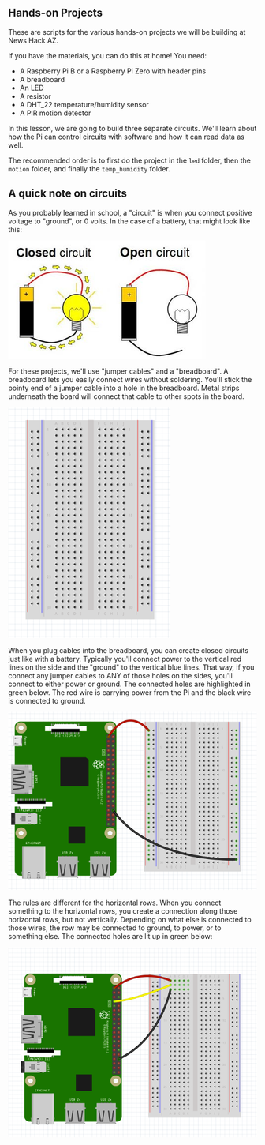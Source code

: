 ## Hands-on Projects

These are scripts for the various hands-on projects we will be building at News Hack AZ.

If you have the materials, you can do this at home! You need:

- A Raspberry Pi B or a Raspberry Pi Zero with header pins
- A breadboard
- An LED
- A resistor
- A DHT_22 temperature/humidity sensor
- A PIR motion detector

In this lesson, we are going to build three separate circuits. We'll learn about how the Pi can control circuits with software and how it can read data as well.

The recommended order is to first do the project in the `led` folder, then the `motion` folder, and finally the `temp_humidity` folder.

## A quick note on circuits
As you probably learned in school, a "circuit" is when you connect positive voltage to "ground", or 0 volts. In the case of a battery, that might look like this:

![](images/simple_circuit.jpg)

For these projects, we'll use "jumper cables" and a "breadboard". A breadboard lets you easily connect wires without soldering. You'll stick the pointy end of a jumper cable into a hole in the breadboard. Metal strips underneath the board will connect that cable to other spots in the board.

![](images/breadboard.png)

When you plug cables into the breadboard, you can create closed circuits just like with a battery. Typically you'll connect power to the vertical red lines on the side and the "ground" to the vertical blue lines. That way, if you connect any jumper cables to ANY of those holes on the sides, you'll connect to either power or ground. The connected holes are highlighted in green below. The red wire is carrying power from the Pi and the black wire is connected to ground.

![](images/two_wire.png)

The rules are different for the horizontal rows. When you connect something to the horizontal rows, you create a connection along those horizontal rows, but not vertically. Depending on what else is connected to those wires, the row may be connected to ground, to power, or to something else. The connected holes are lit up in green below:

![](images/three_wire.png)
